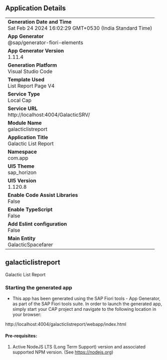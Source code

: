 ## Application Details
|               |
| ------------- |
|**Generation Date and Time**<br>Sat Feb 24 2024 16:02:29 GMT+0530 (India Standard Time)|
|**App Generator**<br>@sap/generator-fiori-elements|
|**App Generator Version**<br>1.11.4|
|**Generation Platform**<br>Visual Studio Code|
|**Template Used**<br>List Report Page V4|
|**Service Type**<br>Local Cap|
|**Service URL**<br>http://localhost:4004/GalacticSRV/
|**Module Name**<br>galacticlistreport|
|**Application Title**<br>Galactic List Report|
|**Namespace**<br>com.app|
|**UI5 Theme**<br>sap_horizon|
|**UI5 Version**<br>1.120.8|
|**Enable Code Assist Libraries**<br>False|
|**Enable TypeScript**<br>False|
|**Add Eslint configuration**<br>False|
|**Main Entity**<br>GalacticSpacefarer|

## galacticlistreport

Galactic List Report

### Starting the generated app

-   This app has been generated using the SAP Fiori tools - App Generator, as part of the SAP Fiori tools suite.  In order to launch the generated app, simply start your CAP project and navigate to the following location in your browser:

http://localhost:4004/galacticlistreport/webapp/index.html

#### Pre-requisites:

1. Active NodeJS LTS (Long Term Support) version and associated supported NPM version.  (See https://nodejs.org)


